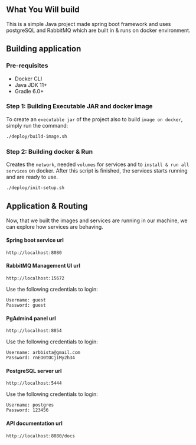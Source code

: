 ## What You Will build

This is a simple Java project made  spring boot framework and uses postgreSQL and RabbitMQ which are built in & runs on docker environment.

## Building application

### Pre-requisites
- Docker CLI
- Java JDK 11+
- Gradle 6.0+

### Step 1: Building Executable JAR and docker image
To create an `executable jar`  of the project also to build `image on docker`, simply run the command:

```sh
./deploy/build-image.sh
```

### Step 2: Building docker & Run
Creates the `network`, needed `volumes` for services and to `install & run all services` on docker. After this script is finished, the services starts running and are ready to use.

```sh
./deploy/init-setup.sh
```

## Application & Routing

Now, that we built the images and services are running in our machine, we can explore how services are behaving.

#### Spring boot service url

```
http://localhost:8080
```

#### RabbitMQ Management UI url

```
http://localhost:15672
```

Use the following credentials to login:

```
Username: guest
Password: guest
```

#### PgAdmin4 panel url

```
http://localhost:8854
```

Use the following credentials to login:

```
Username: arbbista@gmail.com
Password: rnEO0tOCjiMy2h34
```

#### PostgreSQL server url

```
http://localhost:5444
```

Use the following credentials to login:

```
Username: postgres
Password: 123456
```

#### API documentation url

```
http://localhost:8080/docs
```
